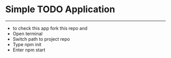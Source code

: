 # Simple TODO Application
______________________________________
* to check this app fork this repo and
* Open terminal 
* Switch path to project repo
* Type npm init 
* Enter npm start
